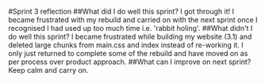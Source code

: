 #Sprint 3 reflection
##What did I do well this sprint? 
I got through it! I became frustrated with my rebuild and carried on with the next sprint once I recognised I had used up too much time i.e. 'rabbit holing'.
##What didn't I do well this sprint? 
I became frustrated while building my website (3.1) and deleted large chunks from main.css and index instead of re-working it. I only just returned to complete some of the rebuild and have moved on as per process over product approach. 
##What can I improve on next sprint? 
Keep calm and carry on. 